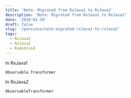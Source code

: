 ```yaml
---
title: 'Note: Migrated from RxJava1 to RxJava2'
description: 'Note: Migrated from RxJava1 to RxJava2'
date: '2018-01-29'
draft: false
slug: '/pensieve/note-migrated-rxJava1-to-rxJava2'
tags:
  - RxJava1
  - RxJava2
  - RxAndroid
---
```


In RxJava1

```shell
Observable.Transformer 
```

In RxJava2
```shell
ObservableTransformer
```


